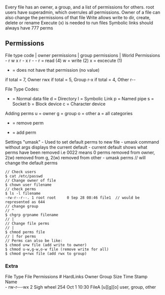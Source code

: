Every file has an owner, a group, and a list of permissions for others.
root users have superadmin, which overrules all permissions. 
Owner of a file can also change the permissions of that file
Write allows write to dir, create, delete or rename 
Execute (x) is needed to run files
Symbolic links should always have 777 perms

## Permissions
File type code | owner permissions | group permissions | World Permissions 
       -            r w x                 r - x                 r - -
r = read (4)
w = write (2)
x = excecute (1)
- = does not have that permission (no value)

if total = 7, Owner rwx
if total = 5, Group r-x
if total = 4, Other r--

File Type Codes:
- = Normal data file
d = Directory
l = Symbolic Link
p = Named pipe
s = Socket
b = Block device
c = Character device

Adding perms
u = owner
g = group
o = other
a = all categories
- = remove perm
+ = add perm

Settings
"umask"
    - Used to set default perms to new file
    - umask command without args displays the current default 
    - current default shows what perms have been removed
        i.e 0022 means 0 perms removed from owner, 2(w) removed from g, 2(w) removed from other
    - umask perms // will change the default perms 

```
// Check users
$ cat /etc/passwd
// Change owner of file
$ chown user filename
// check perms
$ ls -l filename
-rw-r--r--. 1 root root     0 Sep 28 08:46 file1  // would be represented as 644
// change group                                                      // ^
$ chgrp grpname filename                                             // |             
// Change file perms                                                 // |
$ chmod perms file                                                   // | for perms
// Perms can also be like:
$ chmod u+w file (add write to owner)
$ chmod u-w,g-w,o-w file (remove write for all)
$ chmod g+rwx file (add rwx to group)
```

### Extra 
File Type   File Permissions   # HardLinks     Owner    Group   Size    Time Stamp      Name  
    -           rw-r---wx           2          Sigh     wheel   254    Oct 1 10:30      FileA
                [u][g][o]
                user, group, other